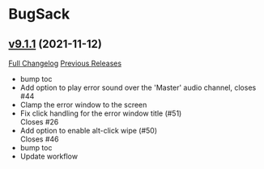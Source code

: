 # BugSack

## [v9.1.1](https://github.com/funkydude/BugSack/tree/v9.1.1) (2021-11-12)
[Full Changelog](https://github.com/funkydude/BugSack/compare/v9.1.0...v9.1.1) [Previous Releases](https://github.com/funkydude/BugSack/releases)

- bump toc  
- Add option to play error sound over the 'Master' audio channel, closes #44  
- Clamp the error window to the screen  
- Fix click handling for the error window title (#51)  
    Closes #26  
- Add option to enable alt-click wipe (#50)  
    Closes #46  
- bump toc  
- Update workflow  
